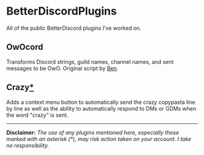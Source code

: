 # BetterDiscordPlugins
All of the public BetterDiscord plugins I've worked on.

## OwOcord
Transforms Discord strings, guild names, channel names, and sent messages to be OwO. Original script by [Ben](https://gist.github.com/Benricheson101/6a16ff2c1f1c208ac1e17e3f9571e66d#file-discord-owo-js).

## Crazy[*](#disclaimer)
Adds a context menu button to automatically send the crazy copypasta line by line as well as the ability to automatically respond to DMs or GDMs when the word "crazy" is sent.

---
<a name="disclaimer"></a>**Disclaimer:** *The use of any plugins mentioned here, especially those marked with an asterisk (\*), may risk action taken on your account. I take no responsibility.*
